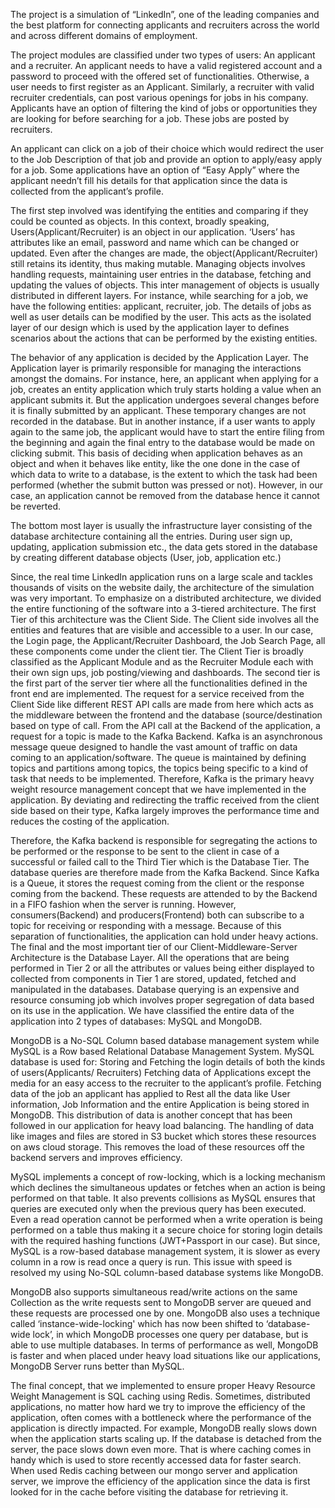 The project is a simulation of “LinkedIn”, one of the leading companies and the best platform for connecting applicants and recruiters across the world and across different domains of employment.

The project modules are classified under two types of users: An applicant and a recruiter. An applicant needs to have a valid registered account and a password to proceed with the offered set of functionalities. Otherwise, a user needs to first register as an Applicant. Similarly, a recruiter with valid recruiter credentials, can post various openings for jobs in his company. Applicants have an option of filtering the kind of jobs or opportunities they are looking for before searching for a job. These jobs are posted by recruiters.

An applicant can click on a job of their choice which would redirect the user to the Job Description of that job and provide an option to apply/easy apply for a job. Some applications have an option of “Easy Apply” where the applicant needn’t fill his details for that application since the data is collected from the applicant’s profile.

The first step involved was identifying the entities and comparing if they could be counted as objects. In this context, broadly speaking, Users(Applicant/Recruiter) is an object in our application. ‘Users’ has attributes like an email, password and name which can be changed or updated. Even after the changes are made, the object(Applicant/Recruiter) still retains its identity, thus making mutable. Managing objects involves handling requests, maintaining user entries in the database, fetching and updating the values of objects. This inter management of objects is usually distributed in different layers.
For instance, while searching for a job, we have the following entities: applicant, recruiter, job. The details of jobs as well as user details can be modified by the user. This acts as the isolated layer of our design which is used by the application layer to defines scenarios about the actions that can be performed by the existing entities.

The behavior of any application is decided by the Application Layer. The Application layer is primarily responsible for managing the interactions amongst the domains. For instance, here, an applicant when applying for a job, creates an entity application which truly starts holding a value when an applicant submits it. But the application undergoes several changes before it is finally submitted by an applicant. These temporary changes are not recorded in the database. But in another instance, if a user wants to apply again to the same job, the applicant would have to start the entire filing from the beginning and again the final entry to the database would be made on clicking submit. This basis of deciding when application behaves as an object and when it behaves like entity, like the one done in the case of which data to write to a database, is the extent to which the task had been performed (whether the submit button was pressed or not). However, in our case, an application cannot be removed from the database hence it cannot be reverted.

The bottom most layer is usually the infrastructure layer consisting of the database architecture containing all the entries. During user sign up, updating, application submission etc., the data gets stored in the database by creating different database objects (User, job, application etc.)


Since, the real time LinkedIn application runs on a large scale and tackles thousands of visits on the website daily, the architecture of the simulation was very important. To emphasize on a distributed architecture, we divided the entire functioning of the software into a 3-tiered architecture.
The first Tier of this architecture was the Client Side. The Client side involves all the entities and features that are visible and accessible to a user. In our case, the Login page, the Applicant/Recruiter Dashboard, the Job Search Page, all these components come under the client tier. The Client Tier is broadly classified as the Applicant Module and as the Recruiter Module each with their own sign ups, job posting/viewing and dashboards.
The second tier is the first part of the server tier where all the functionalities defined in the front end are implemented. The request for a service received from the Client Side like different REST API calls are made from here which acts as the middleware between the frontend and the database (source/destination based on type of call. From the API call at the Backend of the application, a request for a topic is made to the Kafka Backend.
Kafka is an asynchronous message queue designed to handle the vast amount of traffic on data coming to an application/software. The queue is maintained by defining topics and partitions among topics, the topics being specific to a kind of task that needs to be implemented. Therefore, Kafka is the primary heavy weight resource management concept that we have implemented in the application. By deviating and redirecting the traffic received from the client side based on their type, Kafka largely improves the performance time and reduces the costing of the application.
 
 Therefore, the Kafka backend is responsible for segregating the actions to be performed or the response to be sent to the client in case of a successful or failed call to the Third Tier which is the Database Tier. The database queries are therefore made from the Kafka Backend. Since Kafka is a Queue, it stores the request coming from the client or the response coming from the backend. These requests are attended to by the Backend in a FIFO fashion when the server is running. However, consumers(Backend) and producers(Frontend) both can subscribe to a topic for receiving or responding with a message. Because of this separation of functionalities, the application can hold under heavy actions.
The final and the most important tier of our Client-Middleware-Server Architecture is the Database Layer. All the operations that are being performed in Tier 2 or all the attributes or values being either displayed to collected from components in Tier 1 are stored, updated, fetched and manipulated in the databases. Database querying is an expensive and resource consuming job which involves proper segregation of data based on its use in the application. We have classified the entire data of the application into 2 types of databases: MySQL and MongoDB.

MongoDB is a No-SQL Column based database management system while MySQL is a Row based Relational Database Management System. MySQL database is used for:
Storing and Fetching the login details of both the kinds of users(Applicants/ Recruiters)
Fetching data of Applications except the media for an easy access to the recruiter to the applicant’s profile.
Fetching data of the job an applicant has applied to
Rest all the data like User information, Job Information and the entire Application is being stored in MongoDB. This distribution of data is another concept that has been followed in our application for heavy load balancing.
The handling of data like images and files are stored in S3 bucket which stores these resources on aws cloud storage. This removes the load of these resources off the backend servers and improves efficiency.

MySQL implements a concept of row-locking, which is a locking mechanism which declines the simultaneous updates or fetches when an action is being performed on that table. It also prevents collisions as MySQL ensures that queries are executed only when the previous query has been executed. Even a read operation cannot be performed when a write operation is being performed on a table thus making it a secure choice for storing login details with the required hashing functions (JWT+Passport in our case). But since, MySQL is a row-based database management system, it is slower as every column in a row is read once a query is run. This issue with speed is resolved my using No-SQL column-based database systems like MongoDB.

MongoDB also supports simultaneous read/write actions on the same Collection as the write requests sent to MongoDB server are queued and these requests are processed one by one. MongoDB also uses a technique called ‘instance-wide-locking' which has now been shifted to ‘database-wide lock’, in which MongoDB processes one query per database, but is able to use multiple databases. In terms of performance as well, MongoDB is faster and when placed under heavy load situations like our applications, MongoDB Server runs better than MySQL.

The final concept, that we implemented to ensure proper Heavy Resource Weight Management is SQL caching using Redis. Sometimes, distributed applications, no matter how hard we try to improve the efficiency of the application, often comes with a bottleneck where the performance of the application is directly impacted. For example, MongoDB really slows down when the application starts scaling up. If the database is detached from the server, the pace slows down even more. That is where caching comes in handy which is used to store recently accessed data for faster search. When used Redis caching between our mongo server and application server, we improve the efficiency of the application since the data is first looked for in the cache before visiting the database for retrieving it.
